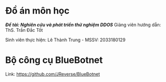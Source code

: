 # Đồ án môn học
***Đề tài: Nghiên cứu và phát triển thử nghiệm DDOS***
Giảng viên hướng dẫn: ThS. Trần Đắc Tốt

Sinh viên thực hiện: Lê Thành Trung - MSSV: 2033180129

# Bộ công cụ BlueBotnet
Link: https://github.com/JReverse/BlueBotnet

